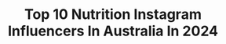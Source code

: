 ---
title: Top 10 Nutrition Instagram Influencers In Australia In 2024
description: >-
  Find top nutrition Instagram influencers in Australia in 2024. Most popular hashtags: #fitness #bodybuilding #gym.
platform: Instagram
hits: 178
text_top: Identify the top-rated Instagram accounts on inBeat.
text_bottom: Our platform aggregates 178 Instagram influencers like this in Australia for you to pitch.
profiles:
  - username: "alpendlebury"
    fullname: >-
      Alex Pendlebury
    bio: >-
      Mum 👨‍👩‍👧‍👦❤️ Presenter, nutrition, fitness, fashion, travel☀️ 📧Matthew @chadwickmodels .com BScFood&Nutrition
    location: "Australia"
    followers: 112991
    engagement: 485
    commentsToLikes: 0.008146
    id: ck0txbzfbio1x0i19f710v5df
    verified: false
    hashtags: "#sixsensesfiji, #outoftheordinary, #partner, #eatwithsixsenses"
  - username: "stayc_simpson"
    fullname: >-
      Stacey Simpson 🌹
    bio: >-
      ANB Bikini Pro 👙 🏆 ASN National Athlete 💪🏻 @aust_sports_nutrition - (STACEY10) 🌸Travel🌏Fall In Love❤️Be Happy😃 📷👟 🥀 🐶Max & Mai
    location: "Australia"
    followers: 13702
    engagement: 418
    commentsToLikes: 0.032066
    id: ckap5gadnbjy50i782l8l7pc6
    verified: false
    hashtags: "#asnsportsnutrition, #seasonb, #traveladdict, #drinks"
  - username: "gtippett"
    fullname: >-
      Gretel Bueta
    bio: >-
      wife @nikobueta94 mum to bobby + toby netballer & nutritionist founder @springblend @suncorp @nike @nissanaustralia @demiintl
    location: "Australia"
    followers: 67413
    engagement: 969
    commentsToLikes: 0.004912
    id: ck14lc94etxp70i19j6wpbjvg
    verified: true
    hashtags: "#brandambassador, #internationalfasdawarenessday, #partnership, #internationalfasdday"
  - username: "sophii_maree"
    fullname: >-
      SOPHIE MAREE HULL
    bio: >-
      🌎 Online fitness & nutrition coaching @ultra_bodies 👠 Pose with me @natkitneyposingcoach 💪🏼 @ruleoneproteins_au athlete
    location: "Australia"
    followers: 70287
    engagement: 3505
    commentsToLikes: 0.088005
    id: clb9x8scx7oq90i23f02h4rwy
    verified: false
    hashtags: "#fitchick, #fitnessmumma, #fitfam, #rule1"
  - username: "jeet_selal"
    fullname: >-
      Jeet Selal (Himalayan Stallion)
    bio: >-
      S & C, NUTRITION Coach🇦🇺 SPORT Management🇬🇧 FOUNDER Himalayan Stallion 🇮🇳 @hsajeetselal @hsf_expo 📍GC🇦🇺
    location: "Australia"
    followers: 2054612
    engagement: 936
    commentsToLikes: 0.004954
    id: ckapasgboxai50i78atufxlox
    verified: false
    hashtags: "#mypro, #mind, #winning, #win"
  - username: "lukamccabe"
    fullname: >-
      Luka McCabe
    bio: >-
      Diary of my happy snaps 🌻 my passion for nutrition @boobtofood Work 📷 : hannah@slowedcommunity.com
    location: "Australia"
    followers: 21349
    engagement: 352
    commentsToLikes: 0.035559
    id: ckap79ey2j49t0i7853a07xih
    verified: false
    hashtags: "#mumhack, #ad"
  - username: "nutritionalnancy"
    fullname: >-
      Nancy Cicerone
    bio: >-
      🍏 Founder @n.c_fit Tailored Nutritional Services Ambassador ⬇️ @_crewofficial @nutritioncapital.vic NANCY10 WAITLIST OPEN 👇
    location: "Australia"
    followers: 11365
    engagement: 310
    commentsToLikes: 0.083025
    id: cliu012gp00bc0j08guzegt86
    verified: false
    hashtags: "#skinny, #diet, #weightloss, #nutritioncoach"
  - username: "planetglenda"
    fullname: >-
      GLENDA CECILIA PIETRI • CPT
    bio: >-
      A place where healthy meets lifestyle B.S In Exercise & Sports Science ISSA Nutritionist ISSA Certified Personal Trainer @FitboxCaracas Founder
    location: "Australia"
    followers: 47821
    engagement: 273
    commentsToLikes: 0.018309
    id: ck5hsmtqtwuln0i116jnpsidx
    verified: false
    hashtags: "#truestory, #marinamoments, #turkeytravel, #baichellorette"
  - username: "jacobcollier"
    fullname: >-
      Jacob Collier
    bio: >-
      Questor of delicion and nutrition. Djesse Vol. 4 OUT NOW ☄️
    location: "Australia"
    followers: 2881742
    engagement: 250
    commentsToLikes: 0.008993
    id: ck0vy477k25qn0i19tjgji8cx
    verified: true
    hashtags: "#itscominghome, #o2silverclefs"
  - username: "shainagarcia_ifbbpro"
    fullname: >-
      Shaina Garcia IFBB PRO
    bio: >-
      🏆 IFBB Bikini Pro 🍏Accredited Sports Nutritionist 💻ONLINE COACH #TSBODIES Lifestyle and Competiton Prep @musclenation Athlete: SHAINA @67bikinis
    location: "Australia"
    followers: 84473
    engagement: 221
    commentsToLikes: 0.022061
    id: clid5nf1qzkq60j08zj0zuwl7
    verified: false
    hashtags: "#ifbbbikini, #gym, #videooftheday, #musclenation"
---
